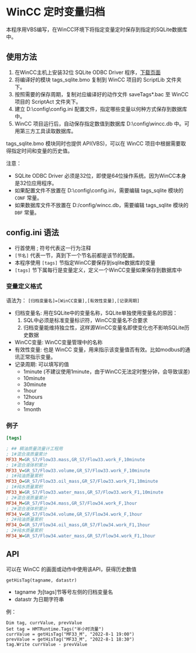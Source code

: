 # WinCC 定时变量归档

本程序用VBS编写，在WinCC环境下将指定变量定时保存到指定的SQLite数据库中。

## 使用方法

1. 在WinCC主机上安装32位 SQLite ODBC Driver 程序，[下载页面](http://www.ch-werner.de/sqliteodbc/)
2. 将编译好的模块 tags_sqlite.bmo 复制到 WinCC 项目的 ScriptLib 文件夹下。
3. 按照需要的保存周期，复制对应编译好的动作文件 saveTags*.bac 至 WinCC 项目的 ScriptAct 文件夹下。
4. 建立 D:\config\config.ini 配置文件，指定哪些变量以何种方式保存到数据库中。
5. WinCC 项目运行后，自动保存指定数值到数据库 D:\config\wincc.db 中。可用第三方工具读取数据库。

tags_sqlite.bmo 模块同时也提供 API(VBS)，可以在 WinCC 项目中根据需要取得指定时间和变量的历史值。

注意：

* SQLite ODBC Driver 必须是32位，即使是64位操作系统。因为WinCC本身是32位应用程序。
* 如果配置文件不放置在 D:\config\config.ini，需要编辑 tags_sqlite 模块的 `CONF` 常量。
* 如果数据库文件不放置在 D:/config/wincc.db，需要编辑 tags_sqlite 模块的 `DBF` 常量。

## config.ini 语法

* 行首使用 ; 符号代表这一行为注释
* `[节名]` 代表一节，真到下一个节名前都是该节的配置。
* 本程序使用 `[tags]` 节指定WinCC要保存到sqlite数据库的变量
* `[tags]` 节下属每行是变量定义，定义一个WinCC变量如果保存到数据库中

### 变量定义格式

语法为：
`[归档变量名]=[WinCC变量],[有效性变量],[记录周期]`

* 归档变量名: 用在SQLite中的变量名称，SQLite单独使用变量名的原因：
  1. SQL中必须是标准变量标识符，WinCC变量名不合要求
  2. 归档变量能维持独立性，这样源WinCC变量名即使变化也不影响SQLite历史数据
* WinCC变量: WinCC变量管理中的名称
* 有效性变量: 也是 WinCC 变量，用来指示该变量值否有效。比如modbus的通讯正常指示变量。
* 记录周期: 可以填写的值
  * 1minute (不建议使用1minute，由于WinCC无法定时整分钟，会导致误差)
  * 10minute
  * 30minute
  * 1hour
  * 12hours
  * 1day
  * 1month

### 例子

```ini
[tags]

; ## 稠油质量流量计工程用
; 1#混合液质量累计
MF33_M=GR_S7/Flow33.mass,GR_S7/Flow33.work_F,10minute
; 1#混合液体积累计
MF33_V=GR_S7/Flow33.volume,GR_S7/Flow33.work_F,10minute
; 1#纯油质量累积
MF33_O=GR_S7/Flow33.oil_mass,GR_S7/Flow33.work_F1,10minute
; 1#纯水质量累积
MF33_W=GR_S7/Flow33.water_mass,GR_S7/Flow33.work_F1,10minute
; 2#混合液质量累计
MF34_M=GR_S7/Flow34.mass,GR_S7/Flow34.work_F,1hour
; 2#混合液体积累计
MF34_V=GR_S7/Flow34.volume,GR_S7/Flow34.work_F,1hour
; 2#纯油质量累积
MF34_O=GR_S7/Flow34.oil_mass,GR_S7/Flow34.work_F1,1hour
; 2#纯水质量累积
MF34_W=GR_S7/Flow34.water_mass,GR_S7/Flow34.work_F1,1hour
```

## API

可以在 WinCC 的画面或动作中使用该API，获得历史数值

```VBS
getHisTag(tagname, datastr)
```

* tagname 为[tags]节等号左侧的归档变量名
* datastr 为日期字符串

例：

```VBScript
Dim tag, currValue, prevValue
Set tag = HMTRuntime.Tags("半小时流量")
currValue = getHisTag("MF33_M", "2022-8-1 19:00")
prevValue = getHisTag("MF33_M", "2022-8-1 18:30")
tag.Write currValue - prevValue
```
